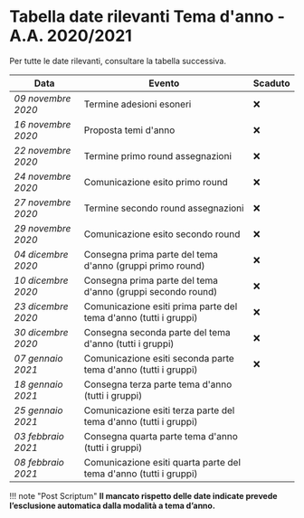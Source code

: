 # Tabella date rilevanti Tema d'anno - A.A. 2020/2021

Per tutte le date rilevanti, consultare la tabella successiva.

| Data               | Evento                                                           | Scaduto |
| ------------------ | -----------------------------------------------------------------| ------- |
| _09 novembre 2020_ | Termine adesioni esoneri                                         | :x:     |
| _16 novembre 2020_ | Proposta temi d'anno                                             | :x:     |
| _22 novembre 2020_ | Termine primo round assegnazioni                                 | :x:     |
| _24 novembre 2020_ | Comunicazione esito primo round                                  | :x:     |
| _27 novembre 2020_ | Termine secondo round assegnazioni                               | :x:     |
| _29 novembre 2020_ | Comunicazione esito secondo round                                | :x:     |
| _04 dicembre 2020_ | Consegna prima parte del tema d'anno (gruppi primo round)        | :x:     |
| _10 dicembre 2020_ | Consegna prima parte del tema d'anno (gruppi secondo round)     	| :x:     |
| _23 dicembre 2020_ | Comunicazione esiti prima parte del tema d'anno (tutti i gruppi) | :x:     |
| _30 dicembre 2020_ | Consegna seconda parte del tema d'anno (tutti i gruppi)          | :x:     |
| _07 gennaio 2021_  | Comunicazione esiti seconda parte tema d'anno (tutti i gruppi)   | :x:     |
| _18 gennaio 2021_  | Consegna terza parte tema d'anno (tutti i gruppi)                |         |
| _25 gennaio 2021_  | Comunicazione esiti terza parte del tema d'anno (tutti i gruppi) |         |
| _03 febbraio 2021_ | Consegna quarta parte tema d'anno (tutti i gruppi)               |         |
| _08 febbraio 2021_ | Comunicazione esiti quarta parte del tema d'anno (tutti i gruppi)|         |

!!! note "Post Scriptum"
	**Il mancato rispetto delle date indicate prevede l’esclusione automatica dalla modalità a tema d’anno.**
